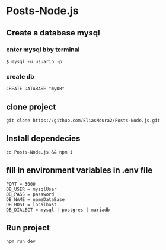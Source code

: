 # Posts-Node.js

## Create a database mysql
### enter mysql bby terminal
```
$ mysql -u usuario -p
```
### create db
```
CREATE DATABASE "myDB"
```
## clone project
```
git clone https://github.com/EliasMoura2/Posts-Node.js.git
```
## Install dependecies
```
cd Posts-Node.js && npm i
```
## fill in environment variables in .env file
```
PORT = 3000
DB_USER = mysqlUser
DB_PASS = password
DB_NAME = nameDataBase
DB_HOST = localhost
DB_DIALECT = mysql | postgres | mariadb
```

## Run project
```
npm run dev
```

